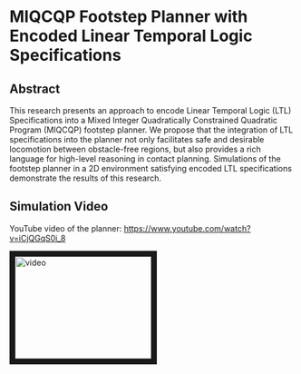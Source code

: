 # MIQCQP Footstep Planner with Encoded Linear Temporal Logic Specifications
## Abstract
This research presents an approach to encode Linear Temporal Logic (LTL) Specifications into a Mixed Integer Quadratically Constrained Quadratic Program (MIQCQP) footstep planner. We propose that the integration of LTL specifications into the planner not only facilitates safe and desirable locomotion between obstacle-free regions, but also provides a rich language for high-level reasoning in contact planning. Simulations of the footstep planner in a 2D environment satisfying encoded LTL specifications demonstrate the results of this research.

## Simulation Video
YouTube video of the planner: https://www.youtube.com/watch?v=iCjQGqS0i_8

<a href="http://www.youtube.com/watch?feature=player_embedded&v=iCjQGqS0i_8
" target="_blank"><img src="http://img.youtube.com/vi/iCjQGqS0i_8/0.jpg" 
alt="video" width="240" height="180" border="10" /></a>